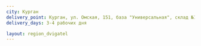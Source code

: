 ```yaml
---
city: Курган
delivery_point: Курган, ул. Омская, 151, база "Универсальная", склад №14
delivery_days: 3-4 рабочих дня

layout: region_dvigatel
---
```

